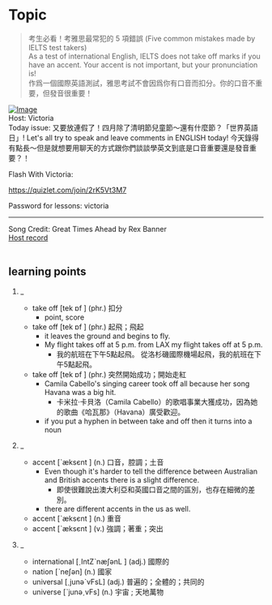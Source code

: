 # Topic

> 考生必看！考雅思最常犯的 5 項錯誤 (Five common mistakes made by IELTS test takers) <br>
> As a test of international English, IELTS does not take off marks if you have an accent. Your accent is not important, but your pronunciation is! <br>
> 作爲一個國際英語測試，雅思考試不會因爲你有口音而扣分。你的口音不重要，但發音很重要！ <br>

[![Image](https://cdn.voicetube.com/assets/thumbnails/5Cr3TuBnBQo.jpg)](https://www.youtube.com/embed/5Cr3TuBnBQo?rel=0&showinfo=0&cc_load_policy=0&controls=1&autoplay=1&iv_load_policy=3&playsinline=1&wmode=transparent&start=57&end=67&enablejsapi=1&origin=https://tw.voicetube.com&widgetid=1)<br>
Host: Victoria
<br>Today issue: 又要放連假了！四月除了清明節兒童節～還有什麼節？「世界英語日」! Let's all try to speak and leave comments in ENGLISH today! 今天錄得有點長～但是就想要用聊天的方式跟你們談談學英文到底是口音重要還是發音重要？！



Flash With Victoria:

https://quizlet.com/join/2rK5Vt3M7

Password for lessons: victoria

-----

Song Credit: Great Times Ahead by Rex Banner
<br>
[Host record](https://cdn.voicetube.com/tmp/everyday_records/victoria_vt_19881/4009.mp3)
<br><br>
## learning points
1. _
	* take off [tek ɒf ] (phr.) 扣分
		- point, score
	* take off [tek ɒf ] (phr.) 起飛；飛起
		- it leaves the ground and begins to fly.
		- My flight takes off at 5 p.m. from LAX my flight takes off at 5 p.m.
			+ 我的航班在下午5點起飛。 從洛杉磯國際機場起飛，我的航班在下午5點起飛。
	* take off [tek ɒf ] (phr.) 突然開始成功；開始走紅
		- Camila Cabello's singing career took off all because her song Havana was a big hit.
			+ 卡米拉·卡貝洛（Camila Cabello）的歌唱事業大獲成功，因為她的歌曲《哈瓦那》（Havana）廣受歡迎。
		- if you put a hyphen in between take and off then it turns into a noun

2. _
	* accent [ˋæksєnt ] (n.) 口音，腔調；土音
		- Even though it's harder to tell the difference between Australian and British accents there is a slight difference.
			+ 即使很難說出澳大利亞和英國口音之間的區別，也存在細微的差別。
		- there are different accents in the us as well.
	* accent [ˋæksєnt ] (n.) 重音
	* accent [ˋæksєnt ] (v.) 強調；著重；突出

3. _
	* international [ˏIntZˋnæʃәnL ] (adj.) 國際的
	* nation [ˋneʃәn] (n.) 國家
	* universal [ˏjunәˋvFsL] (adj.) 普遍的；全體的；共同的
	* universe [ˋjunәˏvFs] (n.) 宇宙 ; 天地萬物
